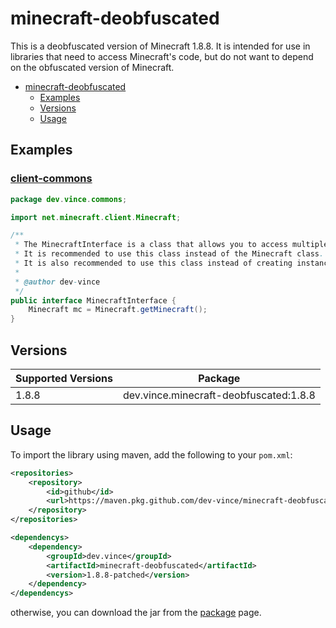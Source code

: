 # minecraft-deobfuscated

This is a deobfuscated version of Minecraft 1.8.8. It is intended for use in libraries that need to access Minecraft's code, but do not want to depend on the obfuscated version of Minecraft.

<!-- TOC -->
* [minecraft-deobfuscated](#minecraft-deobfuscated)
    * [Examples](#examples)
  * [Versions](#versions)
  * [Usage](#usage)
<!-- TOC -->

## Examples 
### [client-commons](https://github.com/dev-vince/client-commons)

```java
package dev.vince.commons;

import net.minecraft.client.Minecraft;

/**
 * The MinecraftInterface is a class that allows you to access multiple Minecraft variables/methods without having to use the Minecraft class.
 * It is recommended to use this class instead of the Minecraft class.
 * It is also recommended to use this class instead of creating instance fields extending Minecraft.
 *
 * @author dev-vince
 */
public interface MinecraftInterface {
    Minecraft mc = Minecraft.getMinecraft();
}
```



## Versions

| Supported Versions | Package                                |
|--------------------|----------------------------------------|
| 1.8.8              | dev.vince.minecraft-deobfuscated:1.8.8 |

## Usage
To import the library using maven, add the following to your `pom.xml`:

```xml
<repositories>
    <repository>
        <id>github</id>
        <url>https://maven.pkg.github.com/dev-vince/minecraft-deobfuscated</url>
    </repository>
</repositories>

<dependencys>
    <dependency>
        <groupId>dev.vince</groupId>
        <artifactId>minecraft-deobfuscated</artifactId>
        <version>1.8.8-patched</version>
    </dependency>
</dependencys>
```
otherwise, you can download the jar from the [package](https://github.com/dev-vince/minecraft-deobfuscated/packages) page.
